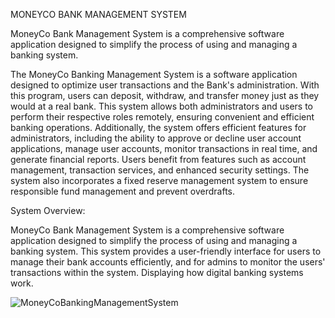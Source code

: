 MONEYCO BANK MANAGEMENT SYSTEM

MoneyCo Bank Management System is a comprehensive software application
designed to simplify the process of using and managing a banking system.

The MoneyCo Banking Management System is a software application designed to
optimize user transactions and the Bank's administration. With this program, users can
deposit, withdraw, and transfer money just as they would at a real bank. This system
allows both administrators and users to perform their respective roles remotely,
ensuring convenient and efficient banking operations.
Additionally, the system offers efficient features for administrators, including the
ability to approve or decline user account applications, manage user accounts, monitor
transactions in real time, and generate financial reports. Users benefit from features
such as account management, transaction services, and enhanced security settings. The
system also incorporates a fixed reserve management system to ensure responsible
fund management and prevent overdrafts.

System Overview:

MoneyCo Bank Management System is a comprehensive software application
designed to simplify the process of using and managing a banking system. This system
provides a user-friendly interface for users to manage their bank accounts efficiently,
and for admins to monitor the users' transactions within the system. Displaying how
digital banking systems work.

![MoneyCoBankingManagementSystem](https://github.com/KylaMaeD/MoneyCO-Banking-Manegement-System/assets/169108774/facc0af1-cbd0-4cac-b194-c8687a8bc755)
